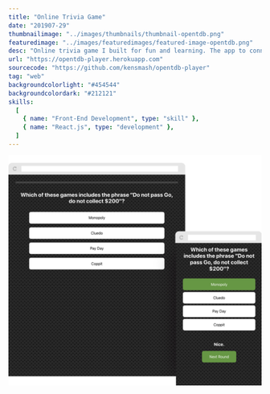 ```yaml
---
title: "Online Trivia Game"
date: "201907-29"
thumbnailimage: "../images/thumbnails/thumbnail-opentdb.png"
featuredimage: "../images/featuredimages/featured-image-opentdb.png"
desc: "Online trivia game I built for fun and learning. The app to connects to the Open Trivia Database and pull down a session token and categories on initialization. Then, when the user has selected a category and a difficulty, it fetches the questions and stores them in the React context. React-spring provides animated feedback and page transitions. It’s simple and works well overall. I’m happy with how this little side project turned out, and I’m eager to apply what I’ve learned about hooks, context and react-spring to other projects. The source code is available on Github."
url: "https://opentdb-player.herokuapp.com"
sourcecode: "https://github.com/kensmash/opentdb-player"
tag: "web"
backgroundcolorlight: "#454544"
backgroundcolordark: "#212121"
skills:
  [
    { name: "Front-End Development", type: "skill" },
    { name: "React.js", type: "development" },
  ]
---
```


![alt text](../images/responsiveimages/responsive-images-opentdb.png "Open Trivia Database Player")
